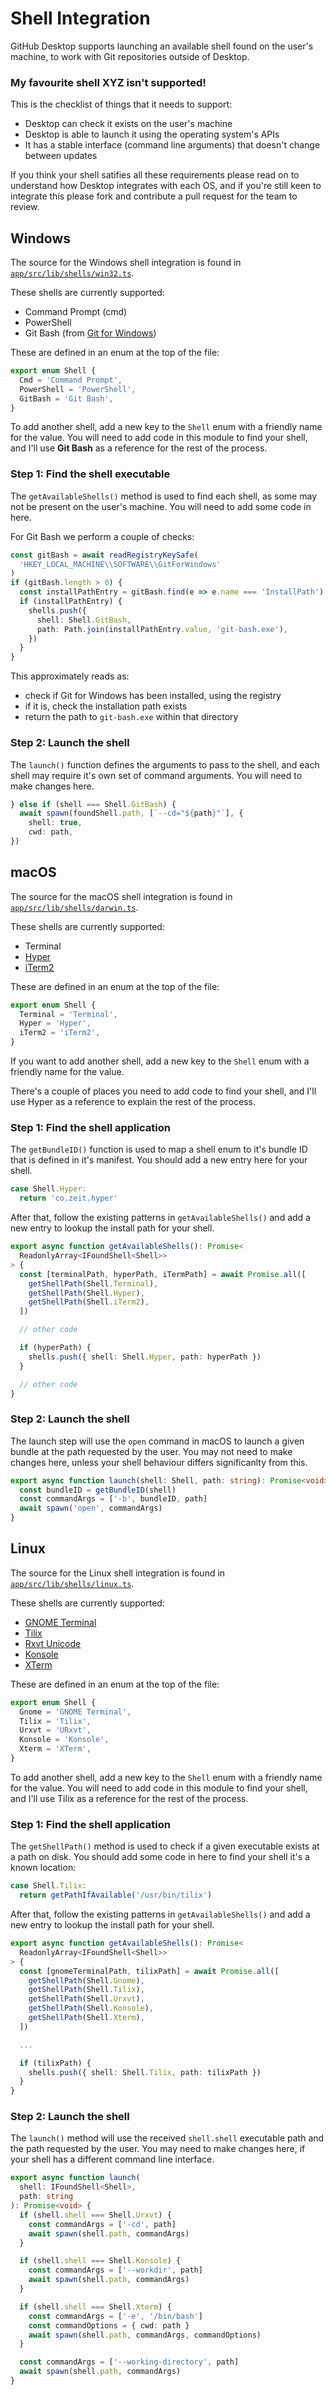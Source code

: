 # Shell Integration

GitHub Desktop supports launching an available shell found on the user's
machine, to work with Git repositories outside of Desktop.

### My favourite shell XYZ isn't supported!

This is the checklist of things that it needs to support:

 - Desktop can check it exists on the user's machine
 - Desktop is able to launch it using the operating system's APIs
 - It has a stable interface (command line arguments) that doesn't change
   between updates

If you think your shell satifies all these requirements please read on to
understand how Desktop integrates with each OS, and if you're still keen to
integrate this please fork and contribute a pull request for the team to
review.

## Windows

The source for the Windows shell integration is found in [`app/src/lib/shells/win32.ts`](https://github.com/desktop/desktop/blob/master/app/src/lib/shell/win32.ts).

These shells are currently supported:

 - Command Prompt (cmd)
 - PowerShell
 - Git Bash (from [Git for Windows](https://git-for-windows.github.io/))

These are defined in an enum at the top of the file:

```ts
export enum Shell {
  Cmd = 'Command Prompt',
  PowerShell = 'PowerShell',
  GitBash = 'Git Bash',
}
```

To add another shell, add a new key to the `Shell` enum with a friendly name
for the value. You will need to add code in this module to find your shell, and I'll
use **Git Bash** as a reference for the rest of the process.

### Step 1: Find the shell executable

The `getAvailableShells()` method is used to find each shell, as some may not
be present on the user's machine. You will need to add some code in here.

For Git Bash we perform a couple of checks:

```ts
const gitBash = await readRegistryKeySafe(
  'HKEY_LOCAL_MACHINE\\SOFTWARE\\GitForWindows'
)
if (gitBash.length > 0) {
  const installPathEntry = gitBash.find(e => e.name === 'InstallPath')
  if (installPathEntry) {
    shells.push({
      shell: Shell.GitBash,
      path: Path.join(installPathEntry.value, 'git-bash.exe'),
    })
  }
}
```

This approximately reads as:

 - check if Git for Windows has been installed, using the registry
 - if it is, check the installation path exists
 - return the path to `git-bash.exe` within that directory

### Step 2: Launch the shell

The `launch()` function defines the arguments to pass to the shell, and each
shell may require it's own set of command arguments. You will need to make
changes here.

```ts
} else if (shell === Shell.GitBash) {
  await spawn(foundShell.path, [`--cd="${path}"`], {
    shell: true,
    cwd: path,
})
```

## macOS

The source for the macOS shell integration is found in [`app/src/lib/shells/darwin.ts`](https://github.com/desktop/desktop/blob/master/app/src/lib/shell/darwin.ts).

These shells are currently supported:

 - Terminal
 - [Hyper](https://hyper.sh/)
 - [iTerm2](https://www.iterm2.com/)

These are defined in an enum at the top of the file:

```ts
export enum Shell {
  Terminal = 'Terminal',
  Hyper = 'Hyper',
  iTerm2 = 'iTerm2',
}
```

If you want to add another shell, add a new key to the `Shell` enum with a
friendly name for the value.

There's a couple of places you need to add code to find your shell, and I'll
use Hyper as a reference to explain the rest of the process.

### Step 1: Find the shell application

The `getBundleID()` function is used to map a shell enum to it's bundle ID
that is defined in it's manifest. You should add a new entry here for your
shell.

```ts
case Shell.Hyper:
  return 'co.zeit.hyper'
```

After that, follow the existing patterns in `getAvailableShells()` and add a
new entry to lookup the install path for your shell.

```ts
export async function getAvailableShells(): Promise<
  ReadonlyArray<IFoundShell<Shell>>
> {
  const [terminalPath, hyperPath, iTermPath] = await Promise.all([
    getShellPath(Shell.Terminal),
    getShellPath(Shell.Hyper),
    getShellPath(Shell.iTerm2),
  ])

  // other code

  if (hyperPath) {
    shells.push({ shell: Shell.Hyper, path: hyperPath })
  }

  // other code
}
```

### Step 2: Launch the shell

The launch step will use the `open` command in macOS to launch a given bundle
at the path requested by the user. You may not need to make changes here,
unless your shell behaviour differs significanlty from this.

```ts
export async function launch(shell: Shell, path: string): Promise<void> {
  const bundleID = getBundleID(shell)
  const commandArgs = ['-b', bundleID, path]
  await spawn('open', commandArgs)
}
```

## Linux

The source for the Linux shell integration is found in [`app/src/lib/shells/linux.ts`](https://github.com/desktop/desktop/blob/master/app/src/lib/shell/linux.ts).

These shells are currently supported:

 - [GNOME Terminal](https://help.gnome.org/users/gnome-terminal/stable/)
 - [Tilix](https://github.com/gnunn1/tilix)
 - [Rxvt Unicode](http://software.schmorp.de/pkg/rxvt-unicode.html)
 - [Konsole](https://konsole.kde.org/)
 - [XTerm](http://invisible-island.net/xterm/)

These are defined in an enum at the top of the file:

```ts
export enum Shell {
  Gnome = 'GNOME Terminal',
  Tilix = 'Tilix',
  Urxvt = 'URxvt',
  Konsole = 'Konsole',
  Xterm = 'XTerm',
}
```

To add another shell, add a new key to the `Shell` enum with a friendly name
for the value. You will need to add code in this module to find your shell, and
I'll use Tilix as a reference for the rest of the process.

### Step 1: Find the shell application

The `getShellPath()` method is used to check if a given executable exists at a
path on disk. You should add some code in here to find your shell it's a known
location:

```ts
case Shell.Tilix:
  return getPathIfAvailable('/usr/bin/tilix')
```

After that, follow the existing patterns in `getAvailableShells()` and add a
new entry to lookup the install path for your shell.

```ts
export async function getAvailableShells(): Promise<
  ReadonlyArray<IFoundShell<Shell>>
> {
  const [gnomeTerminalPath, tilixPath] = await Promise.all([
    getShellPath(Shell.Gnome),
    getShellPath(Shell.Tilix),
    getShellPath(Shell.Urxvt),
    getShellPath(Shell.Konsole),
    getShellPath(Shell.Xterm),
  ])

  ...

  if (tilixPath) {
    shells.push({ shell: Shell.Tilix, path: tilixPath })
  }
}
```

### Step 2: Launch the shell

The `launch()` method will use the received `shell.shell` executable path and
the path requested by the user. You may need to make changes here, if your
shell has a different command line interface.

```ts
export async function launch(
  shell: IFoundShell<Shell>,
  path: string
): Promise<void> {
  if (shell.shell === Shell.Urxvt) {
    const commandArgs = ['-cd', path]
    await spawn(shell.path, commandArgs)
  }

  if (shell.shell === Shell.Konsole) {
    const commandArgs = ['--workdir', path]
    await spawn(shell.path, commandArgs)
  }

  if (shell.shell === Shell.Xterm) {
    const commandArgs = ['-e', '/bin/bash']
    const commandOptions = { cwd: path }
    await spawn(shell.path, commandArgs, commandOptions)
  }

  const commandArgs = ['--working-directory', path]
  await spawn(shell.path, commandArgs)
}

```
